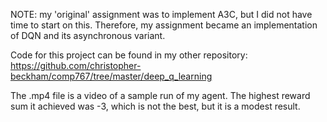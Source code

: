 NOTE: my 'original' assignment was to implement A3C, but I did not have time to start on this. Therefore, my assignment became an implementation of DQN and its asynchronous variant.

Code for this project can be found in my other repository: https://github.com/christopher-beckham/comp767/tree/master/deep_q_learning

The .mp4 file is a video of a sample run of my agent. The highest reward sum it achieved was -3, which is not the best, but it is a modest result.
